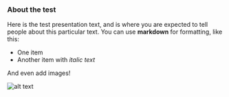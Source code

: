 ### About the test ###

Here is the test presentation text, and is where you are expected to tell people
about this particular text. You can use **markdown** for formatting, like
this:
- One item
- Another item with *italic text*

And even add images!

![alt text](https://encrypted-tbn0.gstatic.com/images?q=tbn:ANd9GcQ3SoMJdQ-0Mb2PtZmjno5g9sgBoLMfDywfeekqCxGNpXpSfqGt)

